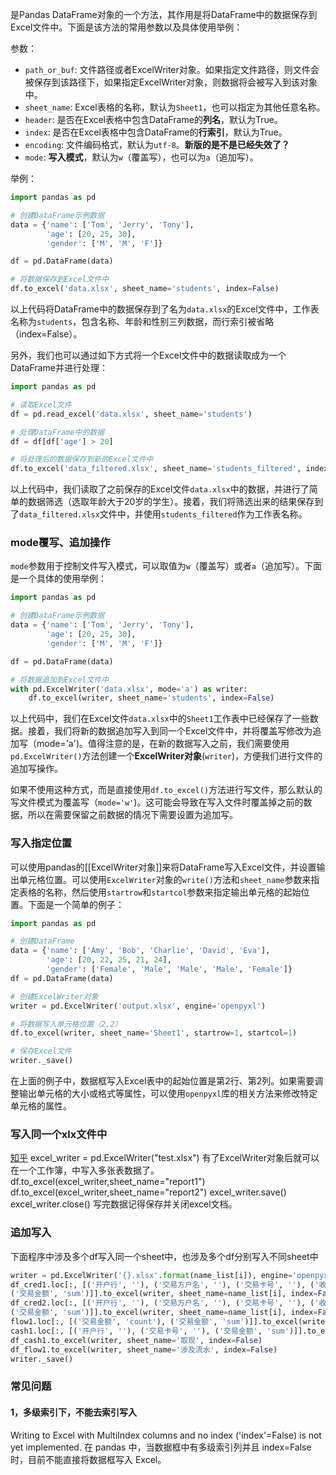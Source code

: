 是Pandas DataFrame对象的一个方法，其作用是将DataFrame中的数据保存到Excel文件中。下面是该方法的常用参数以及具体使用举例：

参数：
- `path_or_buf`: 文件路径或者ExcelWriter对象。如果指定文件路径，则文件会被保存到该路径下，如果指定ExcelWriter对象，则数据将会被写入到该对象中。
- `sheet_name`: Excel表格的名称，默认为`Sheet1`，也可以指定为其他任意名称。
- `header`: 是否在Excel表格中包含DataFrame的**列名**，默认为True。
- `index`: 是否在Excel表格中包含DataFrame的**行索引**，默认为True。
- `encoding`: 文件编码格式，默认为`utf-8`。**新版的是不是已经失效了？**
- `mode`: **写入模式**，默认为`w`（覆盖写），也可以为`a`（追加写）。

举例：
``` python
import pandas as pd

# 创建DataFrame示例数据
data = {'name': ['Tom', 'Jerry', 'Tony'],
        'age': [20, 25, 30],
        'gender': ['M', 'M', 'F']}

df = pd.DataFrame(data)

# 将数据保存到Excel文件中
df.to_excel('data.xlsx', sheet_name='students', index=False)
```
以上代码将DataFrame中的数据保存到了名为`data.xlsx`的Excel文件中，工作表名称为`students`，包含名称、年龄和性别三列数据，而行索引被省略（index=False）。

另外，我们也可以通过如下方式将一个Excel文件中的数据读取成为一个DataFrame并进行处理：

``` python
import pandas as pd

# 读取Excel文件
df = pd.read_excel('data.xlsx', sheet_name='students')

# 处理DataFrame中的数据
df = df[df['age'] > 20]

# 将处理后的数据保存到新的Excel文件中
df.to_excel('data_filtered.xlsx', sheet_name='students_filtered', index=False)
```

以上代码中，我们读取了之前保存的Excel文件`data.xlsx`中的数据，并进行了简单的数据筛选（选取年龄大于20岁的学生）。接着，我们将筛选出来的结果保存到了`data_filtered.xlsx`文件中，并使用`students_filtered`作为工作表名称。


### mode覆写、追加操作
`mode`参数用于控制文件写入模式，可以取值为`w`（覆盖写）或者`a`（追加写）。下面是一个具体的使用举例：

``` python
import pandas as pd

# 创建DataFrame示例数据
data = {'name': ['Tom', 'Jerry', 'Tony'],
        'age': [20, 25, 30],
        'gender': ['M', 'M', 'F']}

df = pd.DataFrame(data)

# 将数据追加到Excel文件中
with pd.ExcelWriter('data.xlsx', mode='a') as writer:
    df.to_excel(writer, sheet_name='students', index=False)
```

以上代码中，我们在Excel文件`data.xlsx`中的`Sheet1`工作表中已经保存了一些数据。接着，我们将新的数据追加写入到同一个Excel文件中，并将覆盖写修改为追加写（mode='a')。值得注意的是，在新的数据写入之前，我们需要使用`pd.ExcelWriter()`方法创建一个**ExcelWriter对象**(`writer`)，方便我们进行文件的追加写操作。

如果不使用这种方式，而是直接使用`df.to_excel()`方法进行写文件，那么默认的写文件模式为覆盖写（`mode='w'`)。这可能会导致在写入文件时覆盖掉之前的数据，所以在需要保留之前数据的情况下需要设置为追加写。


### 写入指定位置
可以使用pandas的[[ExcelWriter对象]]来将DataFrame写入Excel文件，并设置输出单元格位置。可以使用`ExcelWriter`对象的`write()`方法和`sheet_name`参数来指定表格的名称，然后使用`startrow`和`startcol`参数来指定输出单元格的起始位置。下面是一个简单的例子：

```python
import pandas as pd

# 创建DataFrame
data = {'name': ['Amy', 'Bob', 'Charlie', 'David', 'Eva'],
        'age': [20, 22, 25, 21, 24],
        'gender': ['Female', 'Male', 'Male', 'Male', 'Female']}
df = pd.DataFrame(data)

# 创建ExcelWriter对象
writer = pd.ExcelWriter('output.xlsx', engine='openpyxl')

# 将数据写入单元格位置（2,2）
df.to_excel(writer, sheet_name='Sheet1', startrow=1, startcol=1)

# 保存Excel文件
writer._save()
```

在上面的例子中，数据框写入Excel表中的起始位置是第2行、第2列。如果需要调整输出单元格的大小或格式等属性，可以使用`openpyxl`库的相关方法来修改特定单元格的属性。



### 写入同一个xlx文件中
[知乎](https://zhuanlan.zhihu.com/p/621245043)
excel_writer = pd.ExcelWriter("test.xlsx") 有了ExcelWriter对象后就可以在一个工作簿，中写入多张表数据了。 df.to_excel(excel_writer,sheet_name="report1") df.to_excel(excel_writer,sheet_name="report2") excel_writer.save()
excel_writer.close() 写完数据记得保存并关闭excel文档。

  
### 追加写入
下面程序中涉及多个df写入同一个sheet中，也涉及多个df分别写入不同sheet中
```python
writer = pd.ExcelWriter('{}.xlsx'.format(name_list[i]), engine='openpyxl')  
df_cred1.loc[:, [('开户行', ''), ('交易方户名', ''), ('交易卡号', ''), ('收付标志', ''), ('交易金额', 'count'),  
('交易金额', 'sum')]].to_excel(writer, sheet_name=name_list[i], index=False, startrow=2, startcol=0)  
df_cred2.loc[:, [('开户行', ''), ('交易方户名', ''), ('交易卡号', ''), ('收付标志', ''), ('交易金额', 'count'),  
('交易金额', 'sum')]].to_excel(writer, sheet_name=name_list[i], index=False, startrow=len(df_cred1)+2, startcol=0)  
flow1.loc[:, [('交易金额', 'count'), ('交易金额', 'sum')]].to_excel(writer, sheet_name=name_list[i], index=False, startrow=2, startcol=13)  
cash1.loc[:, [('开户行', ''), ('交易卡号', ''), ('交易金额', 'sum')]].to_excel(writer, sheet_name=name_list[i], index=False, startrow=2, startcol=18)  
df_cash1.to_excel(writer, sheet_name='取现', index=False)  
df_flow1.to_excel(writer, sheet_name='涉及流水', index=False)  
writer._save()
```

### 常见问题
#### 1，多级索引下，不能去索引写入
Writing to Excel with MultiIndex columns and no index ('index'=False) is not yet implemented.
在 pandas 中，当数据框中有多级索引列并且 index=False 时，目前不能直接将数据框写入 Excel。